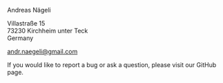 ﻿Andreas Nägeli

Villastraße 15<br />
73230 Kirchheim unter Teck<br />
Germany

andr.naegeli@gmail.com

If you would like to report a bug or ask a question, please visit our GitHub page.